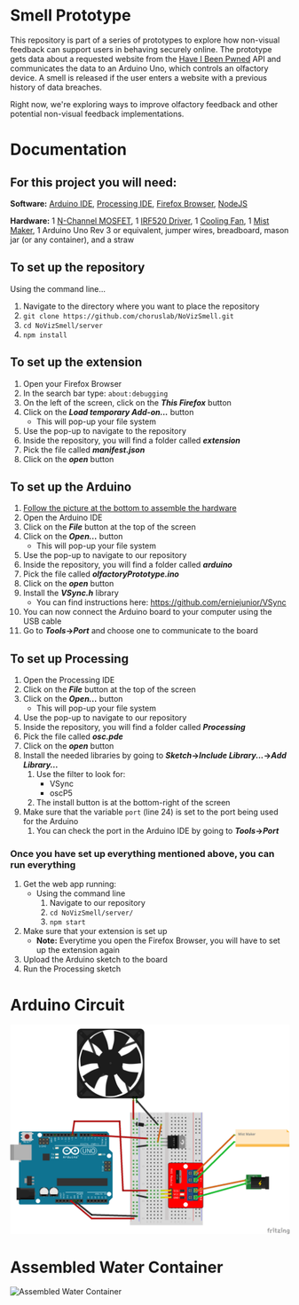 # Smell Prototype
This repository is part of a series of prototypes to explore how non-visual feedback can support users in behaving securely online. The prototype gets data about a requested website from the [Have I Been Pwned](https://haveibeenpwned.com) API and communicates the data to an Arduino Uno, which controls an olfactory device. A smell is released if the user enters a website with a previous history of data breaches. 

Right now, we're exploring ways to improve olfactory feedback and other potential non-visual feedback implementations.

# Documentation

## For this project you will need:

**Software:**
[Arduino IDE](https://www.arduino.cc/en/Main/Software), [Processing IDE](https://processing.org/download/), [Firefox Browser](https://www.mozilla.org/en-CA/firefox/new/), [NodeJS](https://nodejs.org/en/) 

**Hardware:**
 1 [N-Channel MOSFET](https://www.sparkfun.com/products/10213), 1 [IRF520 Driver](https://www.amazon.ca/gp/product/B07GBY5QYV/), 1 [Cooling Fan](https://www.amazon.ca/gp/product/B07SRRWHVN/), 1 [Mist Maker](https://www.amazon.ca/gp/product/B00P8V4KIO/), 1 Arduino Uno Rev 3 or equivalent, jumper wires, breadboard, mason jar (or any container), and a straw

## To set up the repository
Using the command line...
1. Navigate to the directory where you want to place the repository
1. `git clone https://github.com/choruslab/NoVizSmell.git`
1. `cd NoVizSmell/server`
1. `npm install`

## To set up the extension
1. Open your Firefox Browser
1. In the search bar type: `about:debugging`
1. On the left of the screen, click on the **_This Firefox_** button
1. Click on the **_Load temporary Add-on..._** button
    - This will pop-up your file system
1. Use the pop-up to navigate to the repository
1. Inside the repository, you will find a folder called **_extension_**
1. Pick the file called **_manifest.json_**
1. Click on the **_open_** button

## To set up the Arduino
1. [Follow the picture at the bottom to assemble the hardware](#arduino-circuit)
1. Open the Arduino IDE
1. Click on the **_File_** button at the top of the screen
1. Click on the **_Open..._** button
    - This will pop-up your file system
1. Use the pop-up to navigate to our repository
1. Inside the repository, you will find a folder called **_arduino_**
1. Pick the file called **_olfactoryPrototype.ino_**
1. Click on the **_open_** button
1. Install the **_VSync.h_** library
    - You can find instructions here: https://github.com/erniejunior/VSync
1. You can now connect the Arduino board to your computer using the USB cable
1. Go to **_Tools_->_Port_** and choose one to communicate to the board

## To set up Processing
1. Open the Processing IDE
1. Click on the **_File_** button at the top of the screen
1. Click on the **_Open..._** button
    - This will pop-up your file system
1. Use the pop-up to navigate to our repository
1. Inside the repository, you will find a folder called **_Processing_**
1. Pick the file called **_osc.pde_**
1. Click on the **_open_** button
1. Install the needed libraries by going to **_Sketch_->_Include Library..._->_Add Library..._**
    1. Use the filter to look for:
        - VSync
        - oscP5
    1. The install button is at the bottom-right of the screen
1. Make sure that the variable `port` (line 24) is set to the port being used for the Arduino 
    1. You can check the port in the Arduino IDE by going to **_Tools_->_Port_**

### Once you have set up everything mentioned above, you can run everything
1. Get the web app running:
    - Using the command line
        1. Navigate to our repository
        1. `cd NoVizSmell/server/`
        1. `npm start`
1. Make sure that your extension is set up
    - **Note:** Everytime you open the Firefox Browser, you will have to set up the extension again
1. Upload the Arduino sketch to the board
1. Run the Processing sketch


# Arduino Circuit
![Arduino circuit](images/olfactoryPrototype.png)

# Assembled Water Container
![Assembled Water Container](images/MasonJar.png)